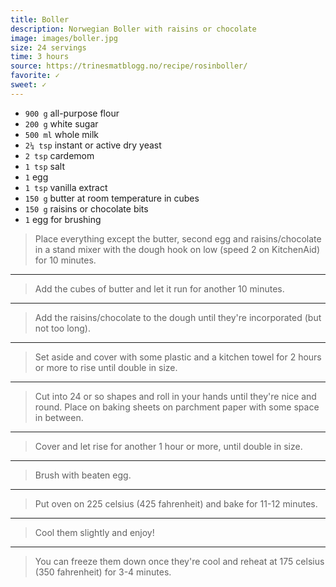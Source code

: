 ```yaml
---
title: Boller
description: Norwegian Boller with raisins or chocolate 
image: images/boller.jpg
size: 24 servings
time: 3 hours
source: https://trinesmatblogg.no/recipe/rosinboller/
favorite: ✓
sweet: ✓
---
```


* `900 g` all-purpose flour
* `200 g` white sugar
* `500 ml` whole milk
* `2¼ tsp` instant or active dry yeast
* `2 tsp` cardemom
* `1 tsp` salt
* `1` egg
* `1 tsp` vanilla extract
* `150 g` butter at room temperature in cubes
* `150 g` raisins or chocolate bits
* `1` egg for brushing

> Place everything except the butter, second egg and raisins/chocolate in a stand mixer with the dough hook on low (speed 2 on KitchenAid) for 10 minutes. 

---

> Add the cubes of butter and let it run for another 10 minutes.

---

> Add the raisins/chocolate to the dough until they're incorporated (but not too long).

---

> Set aside and cover with some plastic and a kitchen towel for 2 hours or more to rise until double in size.

---

> Cut into 24 or so shapes and roll in your hands until they're nice and round. Place on baking sheets on parchment paper with some space in between.

---

> Cover and let rise for another 1 hour or more, until double in size.

---

> Brush with beaten egg.

---

> Put oven on 225 celsius (425 fahrenheit) and bake for 11-12 minutes.

---

> Cool them slightly and enjoy!

---

> You can freeze them down once they're cool and reheat at 175 celsius (350 fahrenheit) for 3-4 minutes.